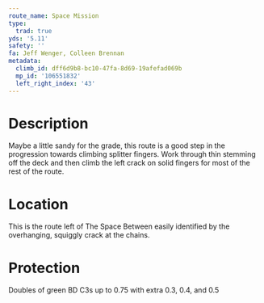 ```yaml
---
route_name: Space Mission
type:
  trad: true
yds: '5.11'
safety: ''
fa: Jeff Wenger, Colleen Brennan
metadata:
  climb_id: dff6d9b8-bc10-47fa-8d69-19afefad069b
  mp_id: '106551832'
  left_right_index: '43'
---
```

# Description
Maybe a little sandy for the grade, this route is a good step in the progression towards climbing splitter fingers.  Work through thin stemming off the deck and then climb the left crack on solid fingers for most of the rest of the route.

# Location
This is the route left of The Space Between easily identified by the overhanging, squiggly crack at the chains.

# Protection
Doubles of green BD C3s up to 0.75 with extra 0.3, 0.4, and 0.5
